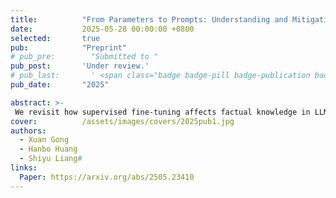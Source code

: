 ```yaml
---
title:          "From Parameters to Prompts: Understanding and Mitigating the Factuality Gap between Fine-Tuned LLMs"
date:           2025-05-28 00:00:00 +0800
selected:       true
pub:            "Preprint"
# pub_pre:        "Submitted to "
pub_post:       'Under review.'
# pub_last:       ' <span class="badge badge-pill badge-publication badge-success">Spotlight</span>'
pub_date:       "2025"

abstract: >-
 We revisit how supervised fine-tuning affects factual knowledge in LLMs, revealing a factuality gap between known and unknown knowledge. This gap can be mitigated at inference via in-context learning (ICL) or out-of-distribution prompts. Our theoretical and empirical results show that test-time prompts can overshadow fine-tuning data, suggesting ICL can compensate for poor fine-tuning and should be considered in evaluating fine-tuning strategies.
cover:          /assets/images/covers/2025pub1.jpg
authors:
  - Xuan Gong
  - Hanbo Huang
  - Shiyu Liang#
links:
  Paper: https://arxiv.org/abs/2505.23410
---
```

